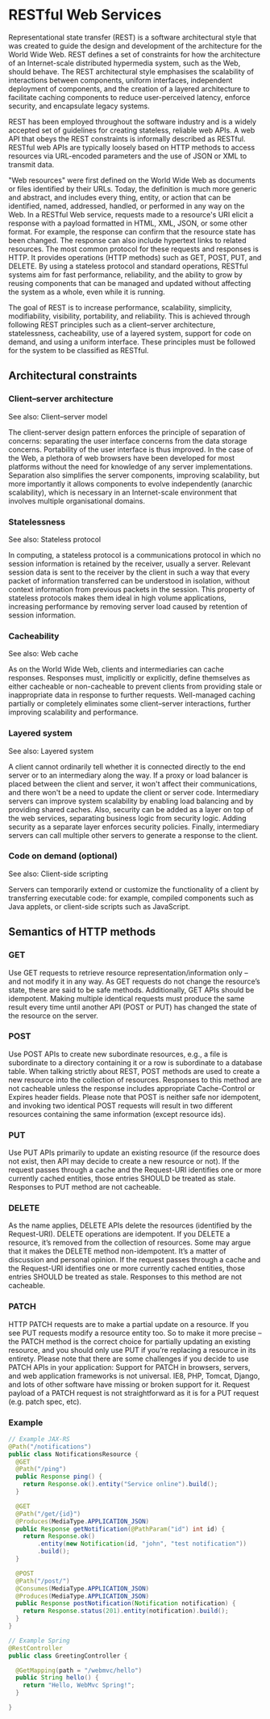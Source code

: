 # RESTful Web Services
Representational state transfer (REST) is a software architectural style that was created to guide the design and development of the architecture for the World Wide Web. REST defines a set of constraints for how the architecture of an Internet-scale distributed hypermedia system, such as the Web, should behave. The REST architectural style emphasises the scalability of interactions between components, uniform interfaces, independent deployment of components, and the creation of a layered architecture to facilitate caching components to reduce user-perceived latency, enforce security, and encapsulate legacy systems.

REST has been employed throughout the software industry and is a widely accepted set of guidelines for creating stateless, reliable web APIs. A web API that obeys the REST constraints is informally described as RESTful. RESTful web APIs are typically loosely based on HTTP methods to access resources via URL-encoded parameters and the use of JSON or XML to transmit data.

"Web resources" were first defined on the World Wide Web as documents or files identified by their URLs. Today, the definition is much more generic and abstract, and includes every thing, entity, or action that can be identified, named, addressed, handled, or performed in any way on the Web. In a RESTful Web service, requests made to a resource's URI elicit a response with a payload formatted in HTML, XML, JSON, or some other format. For example, the response can confirm that the resource state has been changed. The response can also include hypertext links to related resources. The most common protocol for these requests and responses is HTTP. It provides operations (HTTP methods) such as GET, POST, PUT, and DELETE. By using a stateless protocol and standard operations, RESTful systems aim for fast performance, reliability, and the ability to grow by reusing components that can be managed and updated without affecting the system as a whole, even while it is running.

The goal of REST is to increase performance, scalability, simplicity, modifiability, visibility, portability, and reliability. This is achieved through following REST principles such as a client–server architecture, statelessness, cacheability, use of a layered system, support for code on demand, and using a uniform interface. These principles must be followed for the system to be classified as RESTful.

## Architectural constraints

### Client–server architecture
See also: Client–server model

The client-server design pattern enforces the principle of separation of concerns: separating the user interface concerns from the data storage concerns. Portability of the user interface is thus improved. In the case of the Web, a plethora of web browsers have been developed for most platforms without the need for knowledge of any server implementations. Separation also simplifies the server components, improving scalability, but more importantly it allows components to evolve independently (anarchic scalability), which is necessary in an Internet-scale environment that involves multiple organisational domains.

### Statelessness
See also: Stateless protocol

In computing, a stateless protocol is a communications protocol in which no session information is retained by the receiver, usually a server. Relevant session data is sent to the receiver by the client in such a way that every packet of information transferred can be understood in isolation, without context information from previous packets in the session. This property of stateless protocols makes them ideal in high volume applications, increasing performance by removing server load caused by retention of session information.

### Cacheability
See also: Web cache

As on the World Wide Web, clients and intermediaries can cache responses. Responses must, implicitly or explicitly, define themselves as either cacheable or non-cacheable to prevent clients from providing stale or inappropriate data in response to further requests. Well-managed caching partially or completely eliminates some client–server interactions, further improving scalability and performance.

### Layered system
See also: Layered system

A client cannot ordinarily tell whether it is connected directly to the end server or to an intermediary along the way. If a proxy or load balancer is placed between the client and server, it won't affect their communications, and there won't be a need to update the client or server code. Intermediary servers can improve system scalability by enabling load balancing and by providing shared caches. Also, security can be added as a layer on top of the web services, separating business logic from security logic. Adding security as a separate layer enforces security policies. Finally, intermediary servers can call multiple other servers to generate a response to the client.

### Code on demand (optional)
See also: Client-side scripting

Servers can temporarily extend or customize the functionality of a client by transferring executable code: for example, compiled components such as Java applets, or client-side scripts such as JavaScript.


## Semantics of HTTP methods
### GET

Use GET requests to retrieve resource representation/information only – and not modify it in any way. As GET requests do not change the resource’s state, these are said to be safe methods.
Additionally, GET APIs should be idempotent. Making multiple identical requests must produce the same result every time until another API (POST or PUT) has changed the state of the resource on the server.

### POST

Use POST APIs to create new subordinate resources, e.g., a file is subordinate to a directory containing it or a row is subordinate to a database table.
When talking strictly about REST, POST methods are used to create a new resource into the collection of resources.
Responses to this method are not cacheable unless the response includes appropriate Cache-Control or Expires header fields.
Please note that POST is neither safe nor idempotent, and invoking two identical POST requests will result in two different resources containing the same information (except resource ids).

### PUT

Use PUT APIs primarily to update an existing resource (if the resource does not exist, then API may decide to create a new resource or not).
If the request passes through a cache and the Request-URI identifies one or more currently cached entities, those entries SHOULD be treated as stale. 
Responses to PUT method are not cacheable.

### DELETE

As the name applies, DELETE APIs delete the resources (identified by the Request-URI).
DELETE operations are idempotent. If you DELETE a resource, it’s removed from the collection of resources.
Some may argue that it makes the DELETE method non-idempotent. It’s a matter of discussion and personal opinion.
If the request passes through a cache and the Request-URI identifies one or more currently cached entities, those entries SHOULD be treated as stale. 
Responses to this method are not cacheable.

### PATCH

HTTP PATCH requests are to make a partial update on a resource.
If you see PUT requests modify a resource entity too. So to make it more precise – the PATCH method is the correct choice for partially updating an existing resource, and you should only use PUT if you’re replacing a resource in its entirety.
Please note that there are some challenges if you decide to use PATCH APIs in your application:
Support for PATCH in browsers, servers, and web application frameworks is not universal. IE8, PHP, Tomcat, Django, and lots of other software have missing or broken support for it.
Request payload of a PATCH request is not straightforward as it is for a PUT request (e.g. patch spec, etc).


### Example
```java
// Example JAX-RS
@Path("/notifications")
public class NotificationsResource {
  @GET
  @Path("/ping")
  public Response ping() {
    return Response.ok().entity("Service online").build();
  }

  @GET
  @Path("/get/{id}")
  @Produces(MediaType.APPLICATION_JSON)
  public Response getNotification(@PathParam("id") int id) {
    return Response.ok()
        .entity(new Notification(id, "john", "test notification"))
        .build();
  }

  @POST
  @Path("/post/")
  @Consumes(MediaType.APPLICATION_JSON)
  @Produces(MediaType.APPLICATION_JSON)
  public Response postNotification(Notification notification) {
    return Response.status(201).entity(notification).build();
  }
}
```

```java
// Example Spring
@RestController
public class GreetingController {

  @GetMapping(path = "/webmvc/hello")
  public String hello() {
    return "Hello, WebMvc Spring!";
  }

}
```